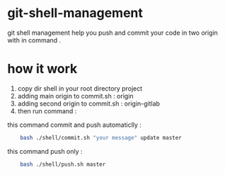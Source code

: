 # git-shell-management
git shell management help you push and commit your code in two origin with in command .


# how it work 

1. copy dir shell in your root directory project 
2. adding main origin to commit.sh   : origin
3. adding second origin to commit.sh : origin-gitlab
4. then run command : 

this command commit and push automaticlly :

```bash
    bash ./shell/commit.sh "your message" update master
```

this command push only :

```bash
    bash ./shell/push.sh master
```